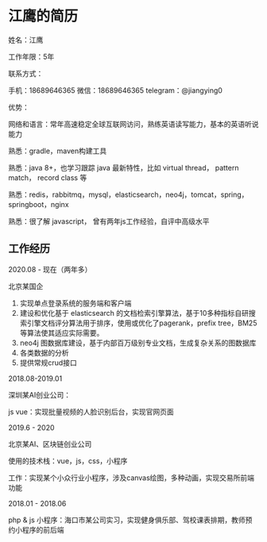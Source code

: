 # 江鹰的简历

姓名：江鹰

工作年限：5年

联系方式：

手机：18689646365
微信：18689646365
telegram：@jiangying0

优势：

网络和语言：常年高速稳定全球互联网访问，熟练英语读写能力，基本的英语听说能力

熟悉：gradle，maven构建工具

熟悉：java 8+，也学习跟踪 java 最新特性，比如 virtual thread， pattern match， record class 等

熟悉：redis，rabbitmq，mysql，elasticsearch，neo4j，tomcat，spring，springboot，nginx

熟悉：很了解 javascript， 曾有两年js工作经验，自评中高级水平

## 工作经历

2020.08 - 现在（两年多）

北京某国企

1. 实现单点登录系统的服务端和客户端
2. 建设和优化基于 elasticsearch 的文档检索引擎算法，基于10多种指标自研搜索引擎文档评分算法用于排序，使用或优化了pagerank，prefix tree，BM25等算法使其适应实际需要。
3. neo4j 图数据库建设，基于内部百万级别专业文档，生成复杂关系的图数据库
4. 各类数据的分析
5. 提供常规crud接口

2018.08-2019.01

深圳某AI创业公司：

js vue：实现批量视频的人脸识别后台，实现官网页面

2019.6 - 2020

北京某AI、区块链创业公司

使用的技术栈：vue，js，css，小程序

工作：实现某个小众行业小程序，涉及canvas绘图，多种动画，实现交易所前端功能

2018.01 - 2018.06

php & js 小程序：海口市某公司实习，实现健身俱乐部、驾校课表排期，教师预约小程序的前后端


